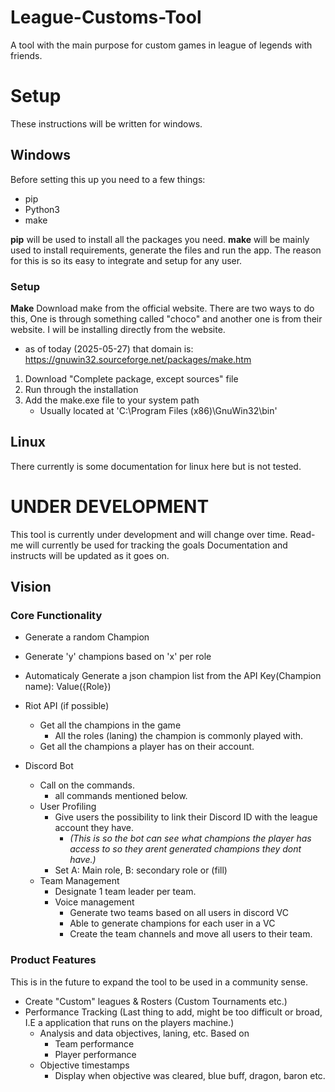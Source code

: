 # League-Customs-Tool
A tool with the main purpose for custom games in league of legends with friends.

# Setup
These instructions will be written for windows.
## Windows
Before setting this up you need to a few things: 
- pip 
- Python3
- make

**pip** will be used to install all the packages you need.
**make** will be mainly used to install requirements, generate the files and run the app.
The reason for this is so its easy to integrate and setup for any user.

### Setup
**Make**
Download make from the official website.
There are two ways to do this, One is through something called "choco" and another one is from their website.
I will be installing directly from the website.
- as of today (2025-05-27) that domain is: https://gnuwin32.sourceforge.net/packages/make.htm
1. Download "Complete package, except sources" file
2. Run through the installation
3. Add the make.exe file to your system path
    - Usually located at 'C:\Program Files (x86)\GnuWin32\bin'


## Linux
There currently is some documentation for linux here but is not tested.

# UNDER DEVELOPMENT
This tool is currently under development and will change over time.
Read-me will currently be used for tracking the goals
Documentation and instructs will be updated as it goes on.
## Vision
### Core Functionality
- Generate a random Champion
- Generate 'y' champions based on 'x' per role
- Automaticaly Generate a json champion list from the API Key(Champion name): Value({Role})

- Riot API (if possible)
    - Get all the champions in the game
        - All the roles (laning) the champion is commonly played with.
    - Get all the champions a player has on their account.

- Discord Bot
    - Call on the commands.
        - all commands mentioned below.
    - User Profiling
        - Give users the possibility to link their Discord ID with the league account they have. 
            - *(This is so the bot can see what champions the player has access to so they arent generated champions they dont have.)*
        - Set A: Main role, B: secondary role or (fill)
    - Team Management
        - Designate 1 team leader per team.
        - Voice management
            - Generate two teams based on all users in discord VC
            - Able to generate champions for each user in a VC
            - Create the team channels and move all users to their team.

### Product Features
This is in the future to expand the tool to be used in a community sense.

- Create "Custom" leagues & Rosters (Custom Tournaments etc.)
- Performance Tracking (Last thing to add, might be too difficult or broad, I.E a application that runs on the players machine.)
    - Analysis and data objectives, laning, etc. Based on
        - Team performance
        - Player performance
    - Objective timestamps
        - Display when objective was cleared, blue buff, dragon, baron etc.
    